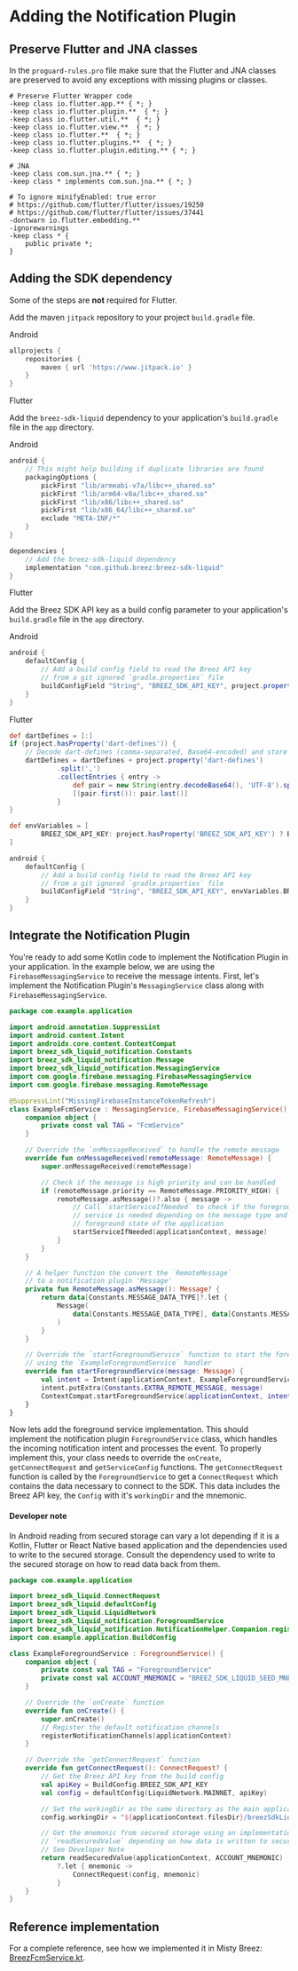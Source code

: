 # Adding the Notification Plugin

## Preserve Flutter and JNA classes

In the `proguard-rules.pro` file make sure that the Flutter and JNA classes are preserved to avoid any exceptions with missing plugins or classes.

```
# Preserve Flutter Wrapper code
-keep class io.flutter.app.** { *; }
-keep class io.flutter.plugin.**  { *; }
-keep class io.flutter.util.**  { *; }
-keep class io.flutter.view.**  { *; }
-keep class io.flutter.**  { *; }
-keep class io.flutter.plugins.**  { *; }
-keep class io.flutter.plugin.editing.** { *; }

# JNA
-keep class com.sun.jna.** { *; }
-keep class * implements com.sun.jna.** { *; }

# To ignore minifyEnabled: true error
# https://github.com/flutter/flutter/issues/19250
# https://github.com/flutter/flutter/issues/37441
-dontwarn io.flutter.embedding.**
-ignorewarnings
-keep class * {
    public private *;
}
```

## Adding the SDK dependency

Some of the steps are **not** required for Flutter.

Add the maven `jitpack` repository to your project `build.gradle` file.

<custom-tabs category="lang">
<div slot="title">Android</div>
<section>

```gradle
allprojects {
    repositories {
        maven { url 'https://www.jitpack.io' }
    }
}
```

</section>
<div slot="title">Flutter</div>
<section></section>
</custom-tabs>

Add the `breez-sdk-liquid` dependency to your application's `build.gradle` file in the `app` directory.

<custom-tabs category="lang">
<div slot="title">Android</div>
<section>

```gradle
android {
    // This might help building if duplicate libraries are found
    packagingOptions {
        pickFirst "lib/armeabi-v7a/libc++_shared.so"
        pickFirst "lib/arm64-v8a/libc++_shared.so"
        pickFirst "lib/x86/libc++_shared.so"
        pickFirst "lib/x86_64/libc++_shared.so"
        exclude "META-INF/*"
    }
}

dependencies {
    // Add the breez-sdk-liquid dependency
    implementation "com.github.breez:breez-sdk-liquid"
}
```

</section>
<div slot="title">Flutter</div>
<section></section>
</custom-tabs>

Add the Breez SDK API key as a build config parameter to your application's `build.gradle` file in the `app` directory.

<custom-tabs category="lang">
<div slot="title">Android</div>
<section>

```gradle
android {
    defaultConfig {
        // Add a build config field to read the Breez API key 
        // from a git ignored `gradle.properties` file 
        buildConfigField "String", "BREEZ_SDK_API_KEY", project.property('BREEZ_SDK_API_KEY')
    }
}
```

</section>
<div slot="title">Flutter</div>
<section>

```gradle
def dartDefines = [:]
if (project.hasProperty('dart-defines')) {
    // Decode dart-defines (comma-separated, Base64-encoded) and store them
    dartDefines = dartDefines + project.property('dart-defines')
            .split(',')
            .collectEntries { entry ->
                def pair = new String(entry.decodeBase64(), 'UTF-8').split('=', 2)
                [(pair.first()): pair.last()]
            }
}

def envVariables = [
        BREEZ_SDK_API_KEY: project.hasProperty('BREEZ_SDK_API_KEY') ? BREEZ_SDK_API_KEY : "${dartDefines.BREEZ_SDK_API_KEY}"
]

android {
    defaultConfig {
        // Add a build config field to read the Breez API key 
        // from a git ignored `gradle.properties` file 
        buildConfigField "String", "BREEZ_SDK_API_KEY", envVariables.BREEZ_SDK_API_KEY
    }
}
```

</section>
</custom-tabs>

## Integrate the Notification Plugin

You're ready to add some Kotlin code to implement the Notification Plugin in your application. In the example below, we are using the `FirebaseMessagingService` to receive the message intents. First, let's implement the Notification Plugin's `MessagingService` class along with `FirebaseMessagingService`. 

```kotlin
package com.example.application

import android.annotation.SuppressLint
import android.content.Intent
import androidx.core.content.ContextCompat
import breez_sdk_liquid_notification.Constants
import breez_sdk_liquid_notification.Message
import breez_sdk_liquid_notification.MessagingService
import com.google.firebase.messaging.FirebaseMessagingService
import com.google.firebase.messaging.RemoteMessage

@SuppressLint("MissingFirebaseInstanceTokenRefresh")
class ExampleFcmService : MessagingService, FirebaseMessagingService() {
    companion object {
        private const val TAG = "FcmService"
    }

    // Override the `onMessageReceived` to handle the remote message
    override fun onMessageReceived(remoteMessage: RemoteMessage) {
        super.onMessageReceived(remoteMessage)

        // Check if the message is high priority and can be handled
        if (remoteMessage.priority == RemoteMessage.PRIORITY_HIGH) {
            remoteMessage.asMessage()?.also { message -> 
                // Call `startServiceIfNeeded` to check if the foreground
                // service is needed depending on the message type and 
                // foreground state of the application
                startServiceIfNeeded(applicationContext, message)
            }
        }
    }

    // A helper function the convert the `RemoteMessage` 
    // to a notification plugin 'Message'
    private fun RemoteMessage.asMessage(): Message? {
        return data[Constants.MESSAGE_DATA_TYPE]?.let {
            Message(
                data[Constants.MESSAGE_DATA_TYPE], data[Constants.MESSAGE_DATA_PAYLOAD]
            )
        }
    }

    // Override the `startForegroundService` function to start the foreground service
    // using the `ExampleForegroundService` handler
    override fun startForegroundService(message: Message) {
        val intent = Intent(applicationContext, ExampleForegroundService::class.java)
        intent.putExtra(Constants.EXTRA_REMOTE_MESSAGE, message)
        ContextCompat.startForegroundService(applicationContext, intent)
    }
}
```

Now lets add the foreground service implementation. This should implement the notification plugin `ForegroundService` class, which handles the incoming notification intent and processes the event. To properly implement this, your class needs to override the `onCreate`, `getConnectRequest` and `getServiceConfig` functions. The `getConnectRequest` function is called by the `ForegroundService` to get a `ConnectRequest` which contains the data necessary to connect to the SDK. This data includes the Breez API key, the `Config` with it's `workingDir` and the mnemonic.

<div class="warning">
<h4>Developer note</h4>
In Android reading from secured storage can vary a lot depending if it is a Kotlin, Flutter or React Native based application and the dependencies used to write to the secured storage. Consult the dependency used to write to the secured storage on how to read data back from them.
</div>

```kotlin
package com.example.application

import breez_sdk_liquid.ConnectRequest
import breez_sdk_liquid.defaultConfig
import breez_sdk_liquid.LiquidNetwork
import breez_sdk_liquid_notification.ForegroundService
import breez_sdk_liquid_notification.NotificationHelper.Companion.registerNotificationChannels
import com.example.application.BuildConfig

class ExampleForegroundService : ForegroundService() {
    companion object {
        private const val TAG = "ForegroundService"
        private const val ACCOUNT_MNEMONIC = "BREEZ_SDK_LIQUID_SEED_MNEMONIC"
    }

    // Override the `onCreate` function
    override fun onCreate() {
        super.onCreate()
        // Register the default notification channels
        registerNotificationChannels(applicationContext)
    }

    // Override the `getConnectRequest` function
    override fun getConnectRequest(): ConnectRequest? {
        // Get the Breez API key from the build config
        val apiKey = BuildConfig.BREEZ_SDK_API_KEY
        val config = defaultConfig(LiquidNetwork.MAINNET, apiKey)

        // Set the workingDir as the same directory as the main application
        config.workingDir = "${applicationContext.filesDir}/breezSdkLiquid"

        // Get the mnemonic from secured storage using an implementation of
        // `readSecuredValue` depending on how data is written to secured storage.
        // See Developer Note
        return readSecuredValue(applicationContext, ACCOUNT_MNEMONIC)
            ?.let { mnemonic ->
                ConnectRequest(config, mnemonic)
            }
    }
}
```

## Reference implementation
For a complete reference, see how we implemented it in Misty Breez: [BreezFcmService.kt](https://github.com/breez/misty-breez/blob/main/android/app/src/main/kotlin/com/breez/liquid/l_breez/BreezFcmService.kt).